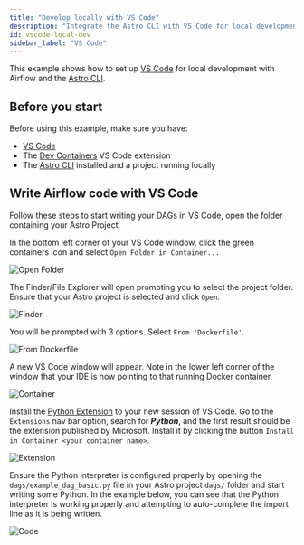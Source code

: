 ```yaml
---
title: "Develop locally with VS Code"
description: "Integrate the Astro CLI with VS Code for local development."
id: vscode-local-dev
sidebar_label: "VS Code"
---
```


This example shows how to set up [VS Code](https://code.visualstudio.com/) for local development with Airflow and the [Astro CLI](https://docs.astronomer.io/astro/cli/overview).

## Before you start

Before using this example, make sure you have:

- [VS Code](https://code.visualstudio.com/)
- The [Dev Containers](https://marketplace.visualstudio.com/items?itemName=ms-vscode-remote.remote-containers) VS Code extension
- The [Astro CLI](https://docs.astronomer.io/astro/cli/install-cli) installed and a project running locally

## Write Airflow code with VS Code

Follow these steps to start writing your DAGs in VS Code, open the folder containing your Astro Project.

In the bottom left corner of your VS Code window, click the green containers icon and select `Open Folder in Container...`
    
![Open Folder](/img/examples/vscode_local_dev_open_folder.png)
    
The Finder/File Explorer will open prompting you to select the project folder. Ensure that your Astro project is selected and click `Open`.
    
![Finder](/img/examples/vscode_local_dev_finder.png)
    
You will be prompted with 3 options. Select `From 'Dockerfile'`.
    
![From Dockerfile](/img/examples/vscode_local_dev_from_dockerfile.png)
    
A new VS Code window will appear. Note in the lower left corner of the window that your IDE is now pointing to that running Docker container.
    
![Container](/img/examples/vscode_local_dev_container.png)
    
Install the [Python Extension](https://marketplace.visualstudio.com/items?itemName=ms-python.python) to your new session of VS Code. Go to the `Extensions` nav bar option, search for ***Python***, and the first result should be the extension published by Microsoft. Install it by clicking the button `Install in Container <your container name>`.
    
![Extension](/img/examples/vscode_local_dev_extension.png)
    
Ensure the Python interpreter is configured properly by opening the `dags/example_dag_basic.py` file in your Astro project `dags/` folder and start writing some Python. In the example below, you can see that the Python interpreter is working properly and attempting to auto-complete the import line as it is being written.

![Code](/img/examples/vscode_local_dev_open_code.png)
